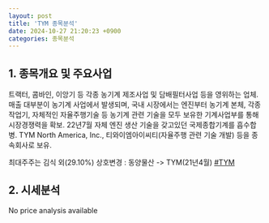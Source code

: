```yaml
---
layout: post
title: 'TYM 종목분석'
date: 2024-10-27 21:20:23 +0900
categories: 종목분석
---
```


## 1. 종목개요 및 주요사업

트랙터, 콤바인, 이앙기 등 각종 농기계 제조사업 및 담배필터사업 등을 영위하는 업체. 매출 대부분이 농기계 사업에서 발생되며, 국내 시장에서는 엔진부터 농기계 본체, 각종 작업기, 자체적인 자율주행기술 등 농기계 관련 기술을 모두 보유한 기계사업부를 통해 시장경쟁력을 확보. 22년7월 자체 엔진 생산 기술을 갖고있던 국제종합기계를 흡수합병. TYM North America, Inc., 티와이엠아이씨티(자율주행 관련 기술 개발) 등을 종속회사로 보유.

최대주주는 김식 외(29.10%) 상호변경 : 동양물산 -> TYM(21년4월)
[#TYM](#)

## 2. 시세분석

No price analysis available
